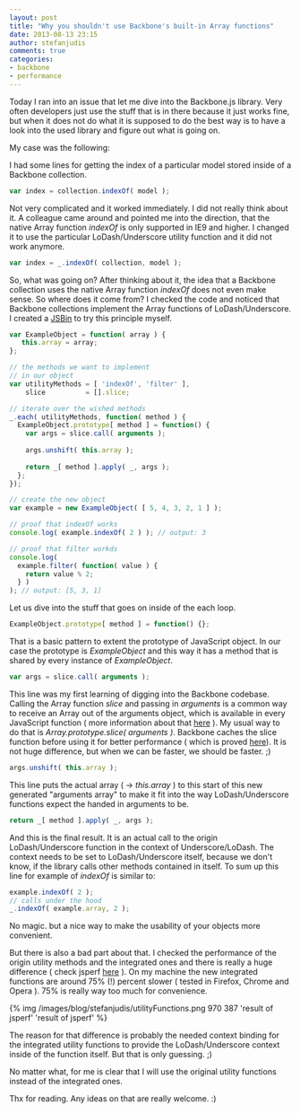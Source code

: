 ```yaml
---
layout: post
title: "Why you shouldn't use Backbone's built-in Array functions"
date: 2013-08-13 23:15
author: stefanjudis
comments: true
categories: 
- backbone
- performance
---
```


Today I ran into an issue that let me dive into the Backbone.js library. Very often developers just use the stuff that is in there because it just works fine, but when it does not do what it is supposed to do the best way is to have a look into the used library and figure out what is going on.

My case was the following:

I had some lines for getting the index of a particular model stored inside of a Backbone collection.

<!-- more -->

```js
var index = collection.indexOf( model );
```

Not very complicated and it worked immediately. I did not really think about it. A colleague came around and pointed me into the direction, that the native Array function *indexOf* is only supported in IE9 and higher. I changed it to use the particular LoDash/Underscore utility function and it did not work anymore.

```js
var index = _.indexOf( collection, model );
```

So, what was going on? After thinking about it, the idea that a Backbone collection uses the native Array function *indexOf* does not even make sense. So where does it come from? I checked the code and noticed that Backbone collections implement the Array functions of LoDash/Underscore. I created a [JSBin](http://jsbin.com/apowiz/25/edit) to try this principle myself. 

```js
var ExampleObject = function( array ) {
   this.array = array; 
};

// the methods we want to implement
// in our object
var utilityMethods = [ 'indexOf', 'filter' ],
    slice          = [].slice;

// iterate over the wished methods
_.each( utilityMethods, function( method ) {
  ExampleObject.prototype[ method ] = function() {
    var args = slice.call( arguments );
    
    args.unshift( this.array );
    
    return _[ method ].apply( _, args );
  };
});

// create the new object
var example = new ExampleObject( [ 5, 4, 3, 2, 1 ] );

// proof that indexOf works
console.log( example.indexOf( 2 ) ); // output: 3

// proof that filter workds
console.log(
  example.filter( function( value ) {
    return value % 2;
  } )
); // output: [5, 3, 1]
```

Let us dive into the stuff that goes on inside of the each loop.

```js
ExampleObject.prototype[ method ] = function() {};
```

That is a basic pattern to extent the prototype of JavaScript object. In our case the prototype is *ExampleObject* and this way it has a method that is shared by every instance of *ExampleObject*.

```js
var args = slice.call( arguments );
```

This line was my first learning of digging into the Backbone codebase. Calling the Array function *slice* and passing in *arguments* is a common way to receive an Array out of the arguments object, which is available in every JavaScript function ( more information about that [here](https://developer.mozilla.org/en-US/docs/Web/JavaScript/Reference/Functions_and_function_scope/arguments) ). My usual way to do that is *Array.prototype.slice( arguments )*. Backbone caches the slice function before using it for better performance ( which is proved [here](http://jsperf.com/array-prototype-slice-call-vs-slice-call/7)). It is not huge difference, but when we can be faster, we should be faster. ;)

```js
args.unshift( this.array );
```

This line puts the actual array ( -> *this.array* ) to this start of this new generated "arguments array" to make it fit into the way LoDash/Underscore functions expect the handed in arguments to be. 

```js
return _[ method ].apply( _, args );
```

And this is the final result. It is an actual call to the origin LoDash/Underscore function in the context of Underscore/LoDash. The context needs to be set to LoDash/Underscore itself, because we don't know, if the library calls other methods contained in itself. To sum up this line for example of *indexOf* is similar to:

```js
example.indexOf( 2 );
// calls under the hood
_.indexOf( example.array, 2 );
```

No magic. but a nice way to make the usability of your objects more convenient. 

But there is also a bad part about that. I checked the performance of the origin utility methods and the integrated ones and there is really a huge difference ( check jsperf [here](http://jsperf.com/integrated-utility-function-vs-utility-function-2) ). On my machine the new integrated functions are around 75% (!) percent slower ( tested in Firefox, Chrome and Opera ). 75% is really way too much for convenience.

{% img /images/blog/stefanjudis/utilityFunctions.png 970 387 'result of jsperf' 'result of jsperf' %}

The reason for that difference is probably the needed context binding for the integrated utility functions to provide the LoDash/Underscore context inside of the function itself. But that is only guessing. ;)

No matter what, for me is clear that I will use the original utility functions instead of the integrated ones.

Thx for reading. Any ideas on that are really welcome. :)